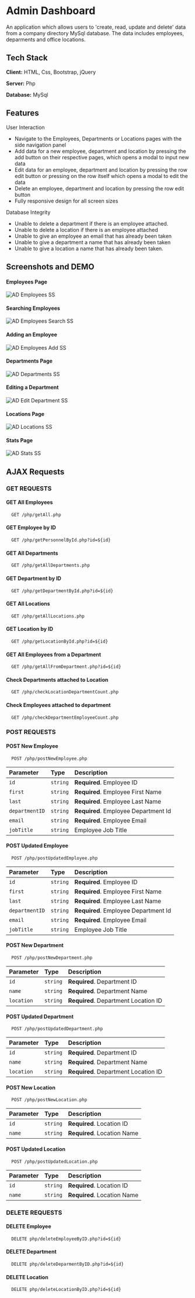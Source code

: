 
# Admin Dashboard

An application which allows users to 'create, read, update and delete' data from a company directory MySql database. The data includes employees, deparments and office locations.
## Tech Stack

**Client:** HTML, Css, Bootstrap, jQuery

**Server:** Php

**Database:** MySql


## Features

User Interaction
- Navigate to the Employees, Departments or Locations pages with the side navigation panel
- Add data for a new employee, department and location by pressing the add button on their respective pages, which opens a modal to input new data
- Edit data for an employee, department and location by pressing the row edit button or pressing on the row itself which opens a modal to edit the data
- Delete an employee, department and location by pressing the row edit button
- Fully responsive design for all screen sizes


Database Integrity 
- Unable to delete a department if there is an employee attached.
- Unable to delete a location if there is an employee attached
- Unable to give an employee an email that has already been taken
- Unable to give a department a name that has already been taken
- Unable to give a location a name that has already been  taken.

## Screenshots and DEMO



#### Employees Page
![AD Employees SS](https://user-images.githubusercontent.com/95356508/218555579-8e994b70-f8c0-411e-9e39-6078de0671bf.png)

#### Searching Employees
![AD Employees Search SS](https://user-images.githubusercontent.com/95356508/218555626-86df823e-9e51-48c8-90dd-5f87549d8856.png)

#### Adding an Employee
![AD Employees  Add SS](https://user-images.githubusercontent.com/95356508/218555960-02218be1-2768-4312-b6e0-48b803a64d33.png)

#### Departments Page
![AD Departments SS](https://user-images.githubusercontent.com/95356508/218555647-7299785b-75be-46be-88ee-b8a8d7d2e43e.png)

#### Editing a Department
![AD Edit Department SS](https://user-images.githubusercontent.com/95356508/218556314-c303ac9f-9554-4104-b22b-996af752d958.png)

#### Locations Page
![AD Locations SS](https://user-images.githubusercontent.com/95356508/218555637-56962d58-ba65-41ef-b5d3-218578f558c8.png)

#### Stats Page
![AD Stats SS](https://user-images.githubusercontent.com/95356508/218555655-db9124fd-ec3c-4ff9-8b37-cc03d849909a.png)

## AJAX Requests

### GET REQUESTS

#### GET All Employees

```http
  GET /php/getAll.php
```

#### GET Employee by ID

```http
  GET /php/getPersonnelById.php?id=${id}
```

#### GET All Departments

```http
  GET /php/getAllDepartments.php
```

#### GET Department by ID

```http
  GET /php/getDepartmentById.php?id=${id}
```


#### GET All Locations

```http
  GET /php/getAllLocations.php
```

#### GET Location by ID

```http
  GET /php/getLocationById.php?id=${id}
```


#### GET All Employees from a Department

```http
  GET /php/getAllFromDepartment.php?id=${id}
```

#### Check Departments attached to Location

```http
  GET /php/checkLocationDepartmentCount.php
```

#### Check Employees attached to department

```http
  GET /php/checkDepartmentEmployeeCount.php
```



### POST REQUESTS

#### POST New Employee

```http
  POST /php/postNewEmployee.php
```

| Parameter | Type     | Description                |
| :-------- | :------- | :------------------------- |
| `id` | `string` | **Required**. Employee ID |
| `first` | `string` | **Required**. Employee First Name |
| `last` | `string` | **Required**. Employee Last Name |
| `departmentID` | `string` | **Required**. Employee Department Id |
| `email` | `string` | **Required**. Employee Email |
| `jobTitle` | `string` | Employee Job Title |

#### POST Updated Employee

```http
  POST /php/postUpdatedEmployee.php
```

| Parameter | Type     | Description                |
| :-------- | :------- | :------------------------- |
| `id` | `string` | **Required**. Employee ID |
| `first` | `string` | **Required**. Employee First Name |
| `last` | `string` | **Required**. Employee Last Name |
| `departmentID` | `string` | **Required**. Employee Department Id |
| `email` | `string` | **Required**. Employee Email |
| `jobTitle` | `string` | Employee Job Title |



#### POST New Department

```http
  POST /php/postNewDepartment.php
```

| Parameter | Type     | Description                |
| :-------- | :------- | :------------------------- |
| `id` | `string` | **Required**. Department ID |
| `name` | `string` | **Required**. Department Name |
| `location` | `string` | **Required**. Department Location ID |

#### POST Updated Department

```http
  POST /php/postUpdatedDepartment.php
```

| Parameter | Type     | Description                |
| :-------- | :------- | :------------------------- |
| `id` | `string` | **Required**. Department ID |
| `name` | `string` | **Required**. Department Name |
| `location` | `string` | **Required**. Department Location ID |


#### POST New Location

```http
  POST /php/postNewLocation.php
```

| Parameter | Type     | Description                |
| :-------- | :------- | :------------------------- |
| `id` | `string` | **Required**. Location ID |
| `name` | `string` | **Required**. Location Name |

#### POST Updated Location

```http
  POST /php/postUpdatedLocation.php
```

| Parameter | Type     | Description                |
| :-------- | :------- | :------------------------- |
| `id` | `string` | **Required**. Location ID |
| `name` | `string` | **Required**. Location Name |



### DELETE REQUESTS

#### DELETE Employee

```http
  DELETE php/deleteEmployeeByID.php?id=${id}
```


#### DELETE Department

```http
  DELETE php/deleteDeparmentByID.php?id=${id}
```


#### DELETE Location

```http
  DELETE php/deleteLocationByID.php?id=${id}
```



